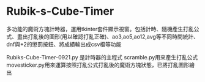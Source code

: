 # Rubik-s-Cube-Timer

多功能的魔術方塊計時器，運用tkinter套件顯示視窗。包括計時、隨機產生打亂公式、畫出打亂後的圖形(用以確認打亂正確)、ao3,ao5,ao12,avg等不同時間統計、dnf與+2的懲罰按鈕、將成績輸出成csv檔等功能

Rubiks-Cube-Timer-0921.py 是計時器的主程式
scramble.py用來產生打亂公式
movesticker.py用來運算按照打亂公式打亂後的魔術方塊狀態，已將打亂圖形繪出
